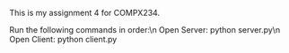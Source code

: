 This is my assignment 4 for COMPX234.

Run the following commands in order:\n
Open Server: python server.py\n
Open Client: python client.py
